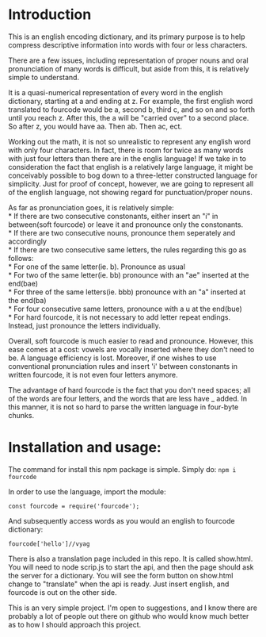 <html>
<head>
     <meta charset='utf-8'>
</head>
<body>     
     <h1>Introduction</h1>
     
This is an english encoding dictionary, and its primary purpose is to help compress descriptive information into words with four or less characters.

There are a few issues, including representation of proper nouns and oral pronunciation of many words is difficult, but aside from this, it is relatively simple to understand. 

It is a quasi-numerical representation of every word in the english dictionary, starting at a and ending at z. For example, the first english word translated to fourcode would be a, second b, third c, and so on and so forth until you reach z. After this, the a will be "carried over" to a second place. So after z, you would have aa. Then ab. Then ac, ect.

Working out the math, it is not so unrealistic to represent any english word with only four characters. In fact, there is room for twice as many words with just four letters than there are in the englis language! If we take in to consideration the fact that english is a relatively large language, it might be conceivably possible to bog down to a three-letter constructed language for simplicity. Just for proof of concept, however, we are going to represent all of the english language, not showing regard for punctuation/proper nouns. 

As far as pronunciation goes, it is relatively simple:<br> 
     * If there are two consecutive constonants, either insert an "i" in between(soft fourcode) or leave it and pronounce only the constonants.<br>
     * If there are two consecutive nouns, pronounce them seperately and accordingly<br>
     * If there are two consecutive same letters, the rules regarding this go as follows:<br>
       * For one of the same letter(ie. b). Pronounce as usual<br>
       * For two of the same letter(ie. bb) pronounce with an "ae" inserted at the end(bae)<br>
       * For three of the same letters(ie. bbb) pronounce with an "a" inserted at the end(ba)<br>
       * For four consecutive same letters, pronounce with a u at the end(bue)<br>
     * For hard fourcode, it is not necessary to add letter repeat endings. Instead, just pronounce the letters individually.<br>

Overall, soft fourcode is much easier to read and pronounce. However, this ease comes at a cost: vowels are vocally inserted where they don't need to be. A language efficiency is lost. Moreover, if one wishes to use conventional pronunciation rules and insert 'i' between constonants in written fourcode, it is not even four letters anymore. 

The advantage of hard fourcode is the fact that you don't need spaces; all of the words are four letters, and the words that are less have _ added. In this manner, it is not so hard to parse the written language in four-byte chunks. 

<h1>Installation and usage:</h1>

The command for install this npm package is simple. Simply do:
  `npm i fourcode`
  
In order to use the language, import the module:

  `const fourcode = require('fourcode');`

And subsequently access words as you would an english to fourcode dictionary:

  `fourcode['hello']//vyag`

There is also a translation page included in this repo. It is called show.html. You will need to node scrip.js to start the api, and then the page should ask the server for a dictionary. You will see the form button on show.html change to "translate" when the api is ready. Just insert english, and fourcode is out on the other side. 

This is an very simple project. I'm open to suggestions, and I know there are probably a lot of people out there on github who would know much better as to how I should approach this project.
  
<body>
</html>
